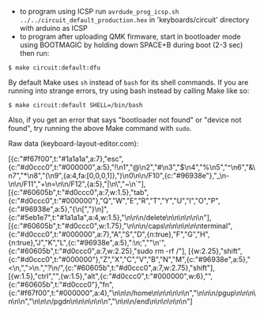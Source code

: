 - to program using ICSP run `avrdude_prog_icsp.sh ../../circuit_default_production.hex` in 'keyboards/circuit' directory with arduino as ICSP
- to program after uploading QMK firmware, start in bootloader mode using BOOTMAGIC by holding down SPACE+B during boot (2-3 sec) then run:

```shell
$ make circuit:default:dfu
```

By default Make uses `sh` instead of `bash` for its shell commands. If you are running into strange errors, try using bash instead by calling Make like so:

```shell
$ make circuit:default SHELL=/bin/bash
```

Also, if you get an error that says "bootloader not found" or "device not found", try running the above Make command with ``sudo``.



Raw data (keyboard-layout-editor.com):

[{c:"#f67f00",t:"#1a1a1a",a:7},"esc",{c:"#d0ccc0",t:"#000000",a:5},"!\n1","@\n2","#\n3","$\n4","%\n5","^\n6","&\n7","*\n8","(\n9",{a:4,fa:[0,0,0,1]},")\n0\n\n/F10",{c:"#96938e"},"_\n-\n\n/F11","+\n=\n\n/F12",{a:5},"|\n\\","~\n`"],
[{c:"#60605b",t:"#d0ccc0",a:7,w:1.5},"tab",{c:"#d0ccc0",t:"#000000"},"Q","W","E","R","T","Y","U","I","O","P",{c:"#96938e",a:5},"{\n[","}\n]",{c:"#5eb1e7",t:"#1a1a1a",a:4,w:1.5},"\n\n\n/delete\n\n\n\n\n\n<i class='kb kb-Unicode-BackSpace-DeleteLeft-Big'></i>"],
[{c:"#60605b",t:"#d0ccc0",w:1.75},"\n\n\n/caps\n\n\n\n\n\nterminal",{c:"#d0ccc0",t:"#000000",a:7},"A","S","D",{n:true},"F","G","H",{n:true},"J","K","L",{c:"#96938e",a:5},":\n;","\"\n'",{c:"#60605b",t:"#d0ccc0",a:7,w:2.25},"sudo rm -rf /"],
[{w:2.25},"shift",{c:"#d0ccc0",t:"#000000"},"Z","X","C","V","B","N","M",{c:"#96938e",a:5},"<\n,",">\n.","?\n/",{c:"#60605b",t:"#d0ccc0",a:7,w:2.75},"shift"],
[{w:1.5},"ctrl","<i class='fa fa-television'></i>",{w:1.5},"alt",{c:"#d0ccc0",t:"#000000",w:6},"",{c:"#60605b",t:"#d0ccc0"},"fn",{c:"#f67f00",t:"#000000",a:4},"\n\n\n/home\n\n\n\n\n\n<i class='fa fa-chevron-left'></i>","\n\n\n/pgup\n\n\n\n\n\n<i class='fa fa-chevron-up'></i>","\n\n\n/pgdn\n\n\n\n\n\n<i class='fa fa-chevron-down'></i>","\n\n\n/end\n\n\n\n\n\n<i class='fa fa-chevron-right'></i>"]
